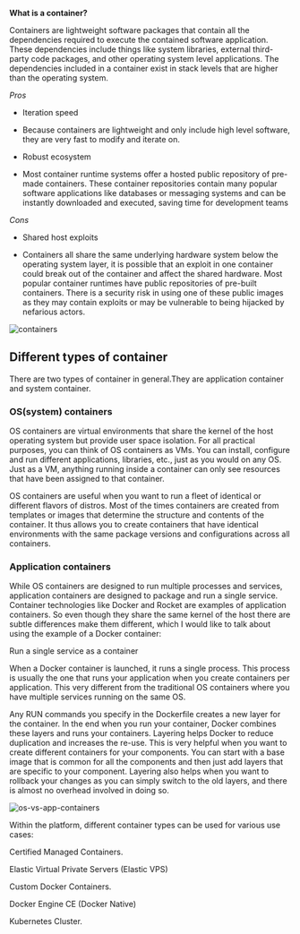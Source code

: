 **What is a container?**

Containers are lightweight software packages that contain all the dependencies required to execute the contained software application. These dependencies include things like system libraries, external third-party code packages, and other operating system level applications. The dependencies included in a container exist in stack levels that are higher than the operating system.

*Pros*

* Iteration speed

* Because containers are lightweight and only include high level software, they are very fast to modify and iterate on.

* Robust ecosystem

* Most container runtime systems offer a hosted public repository of pre-made containers. These container repositories contain many popular software applications like databases or messaging systems and can be instantly downloaded and executed, saving time for development teams

*Cons*

* Shared host exploits

* Containers all share the same underlying hardware system below the operating system layer, it is possible that an exploit in one container could break out of the container and affect the shared hardware. Most popular container runtimes have public repositories of pre-built containers. There is a security risk in using one of these public images as they may contain exploits or may be vulnerable to being hijacked by nefarious actors.

![containers](https://user-images.githubusercontent.com/103209557/167378765-45330b82-c3f5-481b-b57a-0de27830ff33.png)

## Different types of container

There are two types of container in general.They are application container and system container.


### OS(system) containers

OS containers are virtual environments that share the kernel of the host operating system but provide user space isolation. For all practical purposes, you can think of OS containers as VMs. You can install, configure and run different applications, libraries, etc., just as you would on any OS. Just as a VM, anything running inside a container can only see resources that have been assigned to that container.

OS containers are useful when you want to run a fleet of identical or different flavors of distros. Most of the times containers are created from templates or images that determine the structure and contents of the container. It thus allows you to create containers that have identical environments with the same package versions and configurations across all containers.



### Application containers

While OS containers are designed to run multiple processes and services, application containers are designed to package and run a single service. Container technologies like Docker and Rocket are examples of application containers. So even though they share the same kernel of the host there are subtle differences make them different, which I would like to talk about using the example of a Docker container:

Run a single service as a container

When a Docker container is launched, it runs a single process. This process is usually the one that runs your application when you create containers per application. This very different from the traditional OS containers where you have multiple services running on the same OS.

Any RUN commands you specify in the Dockerfile creates a new layer for the container. In the end when you run your container, Docker combines these layers and runs your containers. Layering helps Docker to reduce duplication and increases the re-use. This is very helpful when you want to create different containers for your components. You can start with a base image that is common for all the components and then just add layers that are specific to your component. Layering also helps when you want to rollback your changes as you can simply switch to the old layers, and there is almost no overhead involved in doing so.

![os-vs-app-containers](https://user-images.githubusercontent.com/103209557/167381527-efabc0e8-ac36-4c4e-aaf9-ad312a774a89.jpeg)


Within the platform, different container types can be used for various use cases:

Certified Managed Containers.

Elastic Virtual Private Servers (Elastic VPS)

Custom Docker Containers.

Docker Engine CE (Docker Native)

Kubernetes Cluster.

